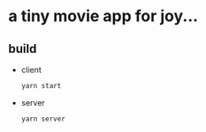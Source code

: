 # a tiny movie app for joy...

## build

- client
  ```bash
  yarn start
  ```
- server
  ```bash
  yarn server
  ```